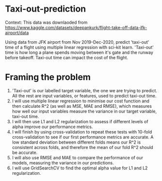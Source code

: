 # Taxi-out-prediction
Context:
This data was downlaoded from https://www.kaggle.com/datasets/deepankurk/flight-take-off-data-jfk-airport/data

Using data from JFK airport from Nov 2019-Dec-2020, predict 'taxi-out' time of a flight using multiple linear regression with sci-kit learn. 'Taxi-out' time is how long a plane spends moving between it's gate and the runway before takeoff. Taxi-out time can impact the cost of the flight.

# Framing the problem
1. 'Taxi-out' is our labelled target variable, the one we are trying to predict. All the rest are input variables, or features, used to predict taxi-out time.
2. I will use multiple linear regression to minimise our cost function and then calculate R^2 (as well as MSE, MAE and RMSE), which measures how well our input variables measure the variance in our target variable, taxi-out time. 
3. I will then use L1 and L2 regularization to assess if different levels of alpha improve our performance metrics.
4. I will finish by using cross-validation to repeat these tests with 10-fold cross-validation to see if our first performance metrics are accurate. A low standard deviation between different folds means our R^2 is consistent across folds, and therefore the mean of our fold R^2 should be accurate.
5. I will also use RMSE and MAE to compare the performance of our models, measuring the variance in our predictions.
6. I will use GridSearchCV to find the optimal alpha value for L1 and L2 regularization.
